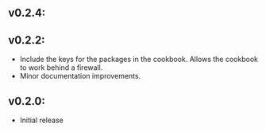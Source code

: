 ## v0.2.4:

## v0.2.2:

* Include the keys for the packages in the cookbook. Allows the cookbook to work behind a firewall.
* Minor documentation improvements.

## v0.2.0:

* Initial release
